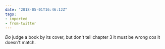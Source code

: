 ```yaml
---
date: "2018-05-01T16:46:12Z"
tags:
- imported
- from-twitter
---
```

*Do* judge a book by its cover, but don't tell chapter 3 it must be wrong cos it doesn't match.

